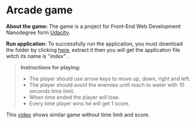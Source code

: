 Arcade game 
===========

**About the game:**
The game is a project for Front-End Web Development Nanodegree form [Udacity][1].

**Run application:**
To successfully run the application, you must download the folder by clicking [here][3], extract it then you will get the application file witch its name is "*index"* .

> **Instructions for playing:**
> - The player should use arrow keys to move up, down, right and left.
> - The player should avoid the enemies until reach to water with 10 seconds time limit.
> - When time ended the player will lose.
> - Every time player wins he will get 1 score.

This [video][2] shows similar game without time limit and score. 



  [1]: https://www.udacity.com/ 
  [2]: https://www.youtube.com/watch?v=SxeHV1kt7iU&feature=youtu.be
  [3]: https://github.com/SafiahAlsalem/Arcade-game/archive/master.zip

